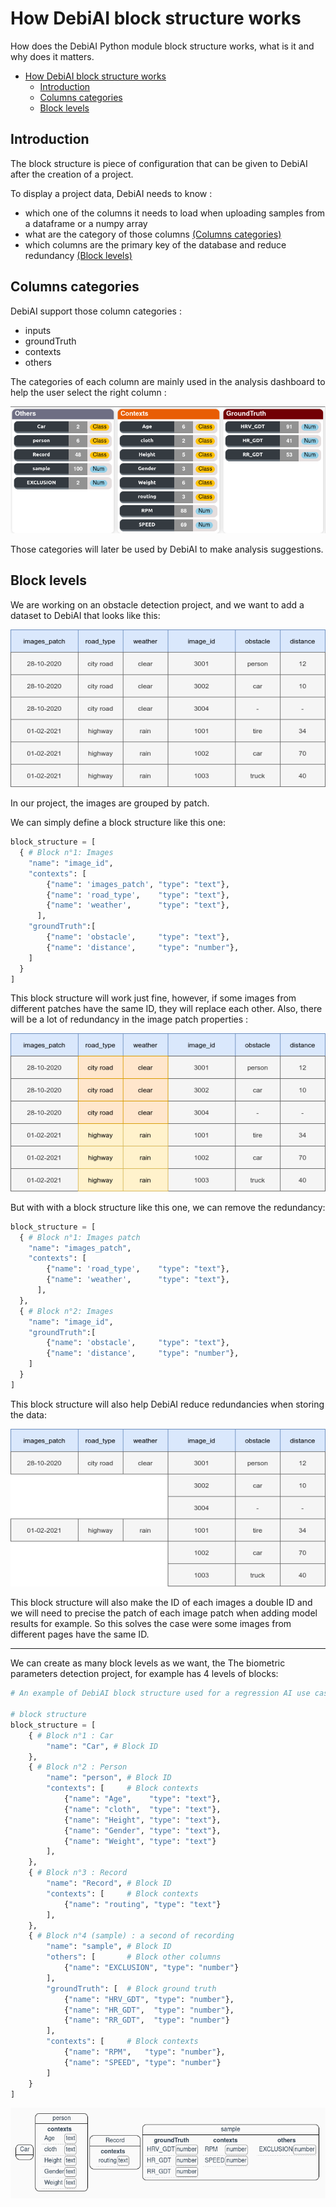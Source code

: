 # How DebiAI block structure works

How does the DebiAI Python module block structure works, what is it and why does it matters.

- [How DebiAI block structure works](#how-debiai-block-structure-works)
  - [Introduction](#introduction)
  - [Columns categories](#columns-categories)
  - [Block levels](#block-levels)


## Introduction

The block structure is piece of configuration that can be given to DebiAI after the creation of a project.

To display a project data, DebiAI needs to know :
- which one of the columns it needs to load when uploading samples from a dataframe or a numpy array
- what are the category of those columns [(Columns categories)](#columns-categories)
- which columns are the primary key of the database and reduce redundancy [(Block levels)](#block-levels)

## Columns categories

DebiAI support those column categories :
- inputs
- groundTruth
- contexts
- others

The categories of each column are mainly used in the analysis dashboard to help the user select the right column :

![The columns categories](./columnsExample.png)

<!-- The "groundTruth" and "inputs" columns are also used to generate a tensorflow dataset, see [
Training on a dataset directly from a DebiAI selection or project](https://git.irt-systemx.fr/ML/DebiAI/pythonModule#training-on-a-dataset-directly-from-a-debiai-selection-or-project). -->

Those categories will later be used by DebiAI to make analysis suggestions.

## Block levels

We are working on an obstacle detection project, and we want to add a dataset to DebiAI that looks like this:

![The data array to upload](./dataArray.png)

In our project, the images are grouped by patch.

We can simply define a block structure like this one:
```Python
block_structure = [
  { # Block n°1: Images
    "name": "image_id",
    "contexts": [
        {"name": 'images_patch', "type": "text"},
        {"name": 'road_type',    "type": "text"},
        {"name": 'weather',      "type": "text"},
      ],
    "groundTruth":[
        {"name": 'obstacle',     "type": "text"},
        {"name": 'distance',     "type": "number"},
    ]
  }
]
```

This block structure will work just fine, however, if some images from different patches have the same ID, they will replace each other.
Also, there will be a lot of redundancy in the image patch properties :

![The data array with redundancy](./dataArrayRedundancy.png)

But with with a block structure like this one, we can remove the redundancy:

```Python
block_structure = [
  { # Block n°1: Images patch
    "name": "images_patch",
    "contexts": [
        {"name": 'road_type',    "type": "text"},
        {"name": 'weather',      "type": "text"},
      ],
  },
  { # Block n°2: Images
    "name": "image_id",
    "groundTruth":[
        {"name": 'obstacle',     "type": "text"},
        {"name": 'distance',     "type": "number"},
    ]
  }
]
```

This block structure will also help DebiAI reduce redundancies when storing the data:

![The data array with less redundancy](./dataArrayWithoutRedundency.png)

This block structure will also make the ID of each images a double ID and we will need to precise the patch of each image patch when adding model results for example. So this solves the case were some images from different pages have the same ID.

---

We can create as many block levels as we want, the The biometric parameters detection project, for example has 4 levels of blocks:


```Python
# An example of DebiAI block structure used for a regression AI use case about detecting the driver biometric parameters :

# block structure
block_structure = [
    { # Block n°1 : Car
        "name": "Car", # Block ID
    },
    { # Block n°2 : Person
        "name": "person", # Block ID
        "contexts": [     # Block contexts
            {"name": "Age",    "type": "text"},
            {"name": "cloth",  "type": "text"},
            {"name": "Height", "type": "text"},
            {"name": "Gender", "type": "text"},
            {"name": "Weight", "type": "text"}
        ],
    },
    { # Block n°3 : Record
        "name": "Record", # Block ID
        "contexts": [     # Block contexts
            {"name": "routing", "type": "text"}
        ],
    },
    { # Block n°4 (sample) : a second of recording
        "name": "sample", # Block ID
        "others": [       # Block other columns
            {"name": "EXCLUSION", "type": "number"}
        ],
        "groundTruth": [  # Block ground truth
            {"name": "HRV_GDT", "type": "number"},
            {"name": "HR_GDT",  "type": "number"},
            {"name": "RR_GDT",  "type": "number"}
        ],
        "contexts": [     # Block contexts
            {"name": "RPM",   "type": "number"},
            {"name": "SPEED", "type": "number"}
        ]
    }
]
```

![The biometric parameters detection project block structure](./blockStructureExample.png)
